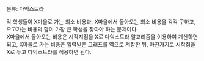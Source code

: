 분류: 다익스트라

각 학생들이 X마을로 가는 최소 비용과, X마을에서 돌아오는 최소 비용을 각각 구하고, 오고가는 비용의 합이 가장 큰 학생을 찾아야 하는 문제이다.  
X마을에서 돌아오는 비용은 시작지점을 X로 다익스트라 알고리즘을 이용하여 계산하면 되고,
X마을로 가는 비용은 입력받은 그래프를 역으로 저장한 뒤, 마찬가지로 시작점을 X로 두고 다익스트라를 적용하면 된다.
